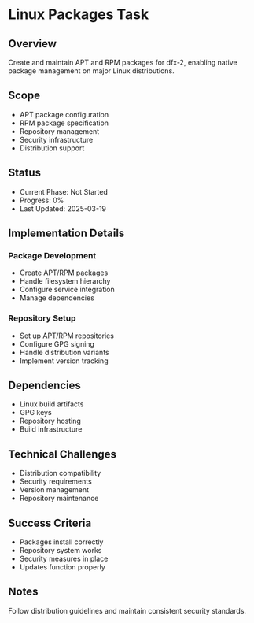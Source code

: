 # Linux Packages Task

## Overview

Create and maintain APT and RPM packages for dfx-2, enabling native package management on major Linux distributions.

## Scope

- APT package configuration
- RPM package specification
- Repository management
- Security infrastructure
- Distribution support

## Status

- Current Phase: Not Started
- Progress: 0%
- Last Updated: 2025-03-19

## Implementation Details

### Package Development

- Create APT/RPM packages
- Handle filesystem hierarchy
- Configure service integration
- Manage dependencies

### Repository Setup

- Set up APT/RPM repositories
- Configure GPG signing
- Handle distribution variants
- Implement version tracking

## Dependencies

- Linux build artifacts
- GPG keys
- Repository hosting
- Build infrastructure

## Technical Challenges

- Distribution compatibility
- Security requirements
- Version management
- Repository maintenance

## Success Criteria

- Packages install correctly
- Repository system works
- Security measures in place
- Updates function properly

## Notes

Follow distribution guidelines and maintain consistent security standards.

